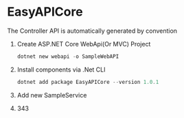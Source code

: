 # EasyAPICore
The Controller API is automatically generated by convention

1. Create ASP.NET Core WebApi(Or MVC) Project

   ```powershell
   dotnet new webapi -o SampleWebAPI
   ```

2. Install components via .Net CLI

   ```powershell
   dotnet add package EasyAPICore --version 1.0.1
   ```

3. Add new SampleService

   

4. 343

